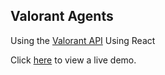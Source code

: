 ## Valorant Agents

Using the [Valorant API](https://valorant-api.com/v1/agents)
Using React

Click [here](https://daboss02.github.io/valorant-agents/) to view a live demo.